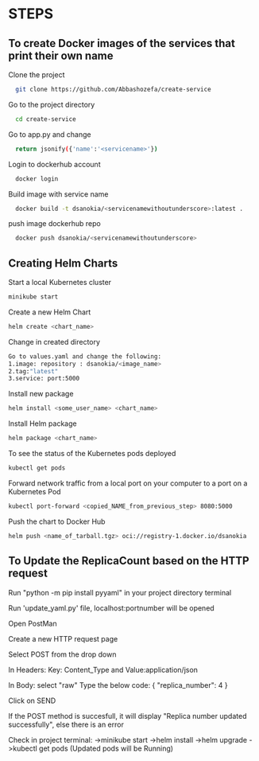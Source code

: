 # STEPS

## To create Docker images of the services that print their own name

Clone the project

```bash
  git clone https://github.com/Abbashozefa/create-service
```

Go to the project directory

```bash
  cd create-service
```

Go to app.py and change

```bash
  return jsonify({'name':'<servicename>'})
```
Login to dockerhub account

```bash
  docker login
```
Build image with service name

```bash
  docker build -t dsanokia/<servicenamewithoutunderscore>:latest .
```


push image dockerhub repo

```bash
  docker push dsanokia/<servicenamewithoutunderscore>
```

## Creating Helm Charts 

Start a local Kubernetes cluster
```bash
minikube start
```

Create a new Helm Chart
```bash
helm create <chart_name>
```

Change in created directory
```bash
Go to values.yaml and change the following:
1.image: repository : dsanokia/<image_name>
2.tag:"latest"
3.service: port:5000
```

Install new package
```bash
helm install <some_user_name> <chart_name>
```

Install Helm package
```bash
helm package <chart_name>
```

To see the status of the Kubernetes pods deployed 
```bash
kubectl get pods
```

Forward network traffic from a local port on your computer to a port on a Kubernetes Pod
```bash
kubectl port-forward <copied_NAME_from_previous_step> 8080:5000
```

Push the chart to Docker Hub
```bash
helm push <name_of_tarball.tgz> oci://registry-1.docker.io/dsanokia
```

## To Update the ReplicaCount based on the HTTP request

Run "python -m pip install pyyaml" in your project directory terminal

Run 'update_yaml.py' file, localhost:portnumber will be opened 

Open PostMan

Create a new HTTP request page

Select POST from the drop down

In Headers: Key: Content_Type and Value:application/json 

In Body: select "raw"
Type the below code:
{
  "replica_number": 4
}

Click on SEND

If the POST method is succesfull, it will display "Replica number updated successfully", else there is an error

Check in project terminal:
->minikube start
->helm install <username> <chartname>
->helm upgrade <username> <chartname>
->kubectl get pods (Updated pods will be Running) 



